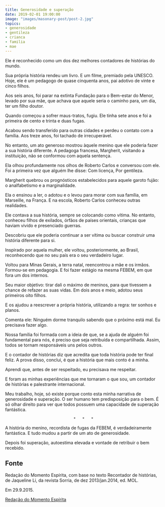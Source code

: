 ```yaml
---
title: Generosidade e superação
date: 2019-02-01 19:00:00
image: "images/masonary-post/post-2.jpg"
topics: 
- generosidade
- gentileza
- crianca
- familia
- mae
---
```


Ele é reconhecido como um dos dez melhores contadores de histórias do mundo.

Sua própria história rendeu um livro. E um filme, premiado pela UNESCO. Hoje,
ele é um pedagogo de quase cinquenta anos, pai adotivo de vinte e cinco filhos.

Aos seis anos, foi parar na extinta Fundação para o Bem-estar do Menor, levado
por sua mãe, que achava que aquele seria o caminho para, um dia, ter um filho
doutor.

Quando começou a sofrer maus-tratos, fugiu. Ele tinha sete anos e foi a
primeira de cento e trinta e duas fugas.

Acabou sendo transferido para outras cidades e perdeu o contato com a família.
Aos treze anos, foi tachado de irrecuperável.

No entanto, um ato generoso mostrou àquele menino que ele poderia fazer a sua
história diferente. A pedagoga francesa, Margherit, visitando a instituição,
não se conformou com aquela sentença.

Ela olhou profundamente nos olhos de Roberto Carlos e conversou com ele. Foi a
primeira vez que alguém lhe disse: Com licença, Por gentileza.

Margherit quebrou os prognósticos estabelecidos para aquele garoto fujão: o
analfabetismo e a marginalidade.

Ela o ensinou a ler, o adotou e o levou para morar com sua família, em
Marseille, na França. E na escola, Roberto Carlos conheceu outras realidades.

Ele contava a sua história, sempre se colocando como vítima. No entanto,
conheceu filhos de exilados, órfãos de países orientais, crianças que haviam
vivido e presenciado guerras.

Descobriu que ele poderia continuar a ser vítima ou buscar construir uma
história diferente para si.

Inspirado por aquela mulher, ele voltou, posteriormente, ao Brasil,
reconhecendo que no seu país era o seu verdadeiro lugar.

Voltou para Minas Gerais, a terra natal, reencontrou a mãe e os irmãos.
Formou-se em pedagogia. E foi fazer estágio na mesma FEBEM, em que fora um dos
internos.

Seu maior objetivo: tirar dali o máximo de meninos, para que tivessem a chance
de refazer as suas vidas. Em dois anos e meio, adotou seus primeiros oito
filhos.

E os ajudou a reescrever a própria história, utilizando a regra: ter sonhos e
planos.

Comenta ele: Ninguém dorme tranquilo sabendo que o próximo está mal. Eu
precisava fazer algo.

Nossa família foi formada com a ideia de que, se a ajuda de alguém foi
fundamental para nós, é preciso que seja retribuída e compartilhada. Assim,
todos se tornam responsáveis uns pelos outros.

E o contador de histórias diz que acredita que toda história pode ter final
feliz. A prova disso, conclui, é que a história que mais conto é a minha.

Aprendi que, antes de ser respeitado, eu precisava me respeitar.

E foram as minhas experiências que me tornaram o que sou, um contador de
histórias e palestrante internacional.

Meu trabalho, hoje, só existe porque conto esta minha narrativa de generosidade
e superação. O ser humano tem predisposição para o bem. É só olhar direito para
ver que todos possuem uma capacidade de superação fantástica.

                                   *   *   *

A história do menino, recordista de fugas da FEBEM, é verdadeiramente
fantástica. E tudo mudou a partir de um ato de generosidade.

Depois foi superação, autoestima elevada e vontade de retribuir o bem recebido.

## Fonte
Redação do Momento Espírita, com base no texto
Recontador de histórias, de Jaqueline Li, da
revista Sorria, de dez 2013/jan.2014, ed. MOL.

Em 29.9.2015.

[Redação do Momento Espírita](http://momento.com.br/pt/ler_texto.php?id=4586)
